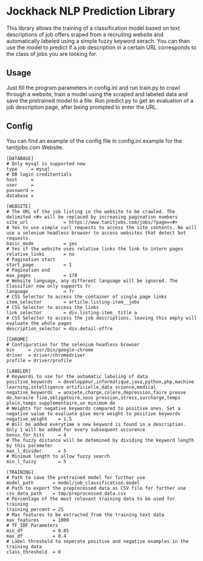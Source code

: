 # Jockhack NLP Prediction Library

This library allows the training of a classification model based on text descriptions of job offers sraped from a recruiting website and automatically labeled using a simple fuzzy keyword serach. You can than use the model to predict if a job description in a certain URL corresponds to the class of jobs you are looking for.

## Usage

Just fill the program parameters in config.ini and run train.py to crawl through a website, train a model using the scraped and labeled data and save the pretrained model to a file. Run predict.py to get an evaluation of a job description page, after being prompted to enter the URL.

## Config
You can find an example of the config file in config.ini.example for the tanitjobs.com Website.

    [DATABASE]
    # Only mysql is supported now
    type     = mysql 
    # DB login creditentials
    host     = 
    user     = 
    password = 
    database = 

    [WEBSITE]
    # The URL of the job listing in the website to be crawled. The delimited <#> will be replaced by increasing pagination numbers
    site_url             = https://www.tanitjobs.com/jobs/?page=<#>
    # Yes to use simple curl requests to access the site contents. No will use a selenium headless browser to access websites that detect bot requests.
    basic_mode           = yes
    # Yes if the website uses relative links the link to intern pages
    relative_links       = no
    # Pagination start
    start_page           = 1
    # Pagination end
    max_pages            = 178
    # Website language, any different language will be ignored. The Classifier now only supports fr
    language             = fr
    # CSS Selector to access the container of single page links
    item_selector        = article.listing-item__jobs
    # CSS Selector to access the links 
    link_selector        = div.listing-item__title a
    # CSS Selector to access the job descriptions, leaving this empty will evaluate the whole pages
    description_selector = div.detail-offre

    [CHROME]
    # Configuration for the selenium headless browser
    bin     = /usr/bin/google-chrome
    driver  = driver/chromedriver
    profile = driver/profile

    [LABELER]
    # Keywords to use for the automatic labeling of data
    positive_keywords  = developpeur,informatique,java,python,php,machine learning,intelligence artificielle,data science,medical
    negative_keywords  = anxiete,charge,colere,depression,faire preuve de,horaire fixe,obligatoire,sous pression,stress,surcharge,temps plein,temps supplementaire,un minimum de
    # Weights for negative keywords compared to positive ones. Set a negative value to evaluate give more weight to positive keywords
    negative_weight    = 1.5
    # Will be added everytime a new keyword is found in a description. Only 1 will be added for every subsequent occurence
    bonus_for_hits     = 4
    # The fuzzy distance will be detemined by dividing the keyword length by this parameter
    max_l_divider      = 5
    # Minimum length to allow fuzzy search
    min_l_fuzzy        = 5

    [TRAINING]
    # Path to save the pretrained model for further use
    model_path       = model/job_classification.model
    # Path to export the preprocessed data as CSV file for further use
    csv_data_path    = tmp/preprocessed_data.csv
    # Percentage of the most relevant training data to be used for training
    training_percent = 25
    # Max features to be extracted from the training text data
    max_features     = 1000
    # TF_IDF Parameters
    min_df           = 0.05
    max_df           = 0.4
    # Label threshold to seperate positive and negative examples in the training data
    class_threshold  = 0
